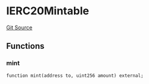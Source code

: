 # IERC20Mintable
[Git Source](https://github.com/Crossbell-Box/Crossbell-Contracts/blob/34b32749a8bd5815fbe2026db07c401bb7f54d20/contracts/interfaces/IERC20Mintable.sol)


## Functions
### mint


```solidity
function mint(address to, uint256 amount) external;
```

